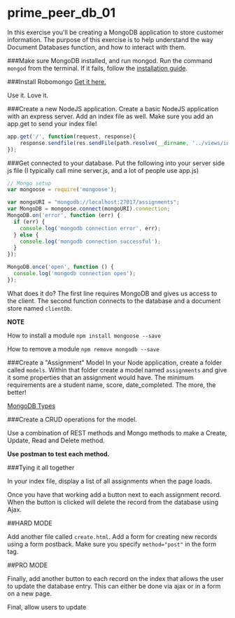 # prime_peer_db_01
In this exercise you'll be creating a MongoDB application to store customer information. The purpose of this exercise is to help understand the way Document Databases function, and how to interact with them.

###Make sure MongoDB installed, and run mongod.
Run the command `mongod` from the terminal. If it fails, follow the [installation guide](http://docs.mongodb.org/manual/tutorial/install-mongodb-on-os-x/).

###Install Robomongo
[Get it here.](http://robomongo.org/)

Use it. Love it.

###Create a new NodeJS application. 
Create a basic NodeJS application with an express server. Add an index file as well. Make sure you add an app.get to send your index file!

``` JavaScript
app.get('/', function(request, response){
    response.sendfile(res.sendFile(path.resolve(__dirname, '../views/index.html'));
});
```

###Get connected to your database.
Put the following into your server side js file (I typically call mine server.js, and a lot of people use app.js)

``` JavaScript
// Mongo setup
var mongoose = require('mongoose');

var mongoURI = "mongodb://localhost:27017/assignments";
var MongoDB = mongoose.connect(mongoURI).connection;
MongoDB.on('error', function (err) {
  if (err) {
    console.log('mongodb connection error', err);
  } else {
    console.log('mongodb connection successful');
  }
});

MongoDB.once('open', function () {
  console.log('mongodb connection open');
});
```

What does it do? The first line requires MongoDB and gives us access to the client. The second function connects to the database and a document store named `clientDb`. 

**NOTE**

How to install a module
`npm install mongoose --save`

How to remove a module
`npm remove mongodb --save`

###Create a "Assignment" Model
In your Node application, create a folder called `models`. Within that folder create a model named `assignments` and give it some properties that an assignment would have. The minimum requirements are a student name, score, date_completed. The more, the better!

[MongoDB Types](http://docs.mongodb.org/manual/reference/bson-types/)

###Create a CRUD operations for the model.

Use a combination of REST methods and Mongo methods to make a Create, Update, Read and Delete method. 

**Use postman to test each method.**

###Tying it all together

In your index file, display a list of all assignments when the page loads. 

Once you have that working add a button next to each assignment record. When the button is clicked will delete the record from the database using Ajax.

##HARD MODE

Add another file called `create.html`. Add a form for creating new records using a form postback. Make sure you specify `method="post"` in the form tag.

##PRO MODE

Finally, add another button to each record on the index that allows the user to update the database entry. This can either be done via ajax or in a form on a new page.

Final, allow users to update 
